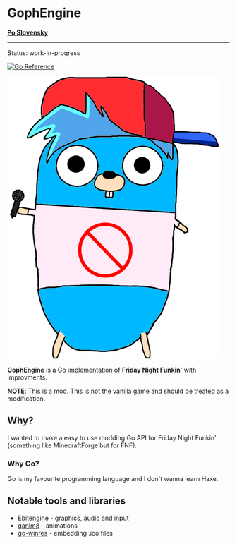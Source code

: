 # GophEngine

**[Po Slovensky](https://github.com/MatusOllah/gophengine/blob/main/README_sk.md)**

---
Status: work-in-progress

[![Go Reference](https://pkg.go.dev/badge/github.com/MatusOllah/gophengine.svg)](https://pkg.go.dev/github.com/MatusOllah/gophengine)

![bf-gopher](https://github.com/MatusOllah/gophengine/blob/main/bf-gopher.png)

**GophEngine** is a Go implementation of **Friday Night Funkin'** with improvments.

**NOTE**: This is a mod. This is not the vanilla game and should be treated as a modification.

## Why?

I wanted to make a easy to use modding Go API for Friday Night Funkin' (something like MinecraftForge but for FNF).

### Why Go?

Go is my favourite programming language and I don't wanna learn Haxe.

## Notable tools and libraries

- [Ebitengine](https://github.com/hajimehoshi/ebiten) - graphics, audio and input
- [ganim8](https://github.com/yohamta/ganim8) - animations
- [go-winres](https://github.com/tc-hib/go-winres) - embedding .ico files
